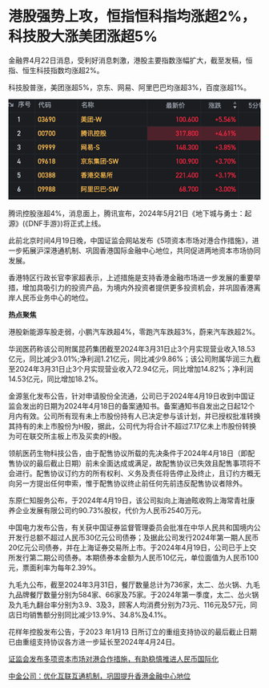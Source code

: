 # 港股强势上攻，恒指恒科指均涨超2%，科技股大涨美团涨超5%

金融界4月22日消息，受利好消息刺激，港股主要指数涨幅扩大，截至发稿，恒指、恒生科技指数均涨超2%。

科技股普涨，美团涨超5%，京东、网易、阿里巴巴均涨超3%，百度涨超1%。

![c019fb30437ed1334e0eaa4064bc3537.jpg](https://raw.githubusercontent.com/qqhsx/qqnews_image/main/2024/04/22/港股强势上攻，恒指恒科指均涨超2%，科技股大涨美团涨超5%/c019fb30437ed1334e0eaa4064bc3537.jpg)

腾讯控股涨超4%，消息面上，腾讯宣布，2024年5月21日《地下城与勇士：起源》(《DNF手游》)将正式上线。

此前北京时间4月19日晚，中国证监会网站发布《5项资本市场对港合作措施》，进一步拓展沪深港通机制、巩固香港国际金融中心地位，共同促进两地资本市场协同发展。

香港特区行政长官李家超表示，上述措施是支持香港金融市场进一步发展的重要举措，增加具吸引力的投资产品，为境内外投资者提供更多投资机会，并巩固香港离岸人民币业务中心的地位。

**热点聚焦**

港股新能源车股走弱，小鹏汽车跌超4%，零跑汽车跌超3%，蔚来汽车跌超2%。

华润医药称该公司附属昆药集团截至2024年3月31日止3个月实现营业收入18.53亿元，同比减少3.01%;净利润1.21亿元，同比减少9.86%；该公司附属华润三九截至2024年3月31日止3个月实现营业收入72.94亿元，同比增加14.82%；净利润14.53亿元，同比增加18.2%。

金源氢化发布公告，针对申请股份全流通，公司已于2024年4月19日收到中国证监会发出的日期为2024年4月18日的备案通知书。备案通知书自发出之日起12个月内有效。公司所有现有未上市股份持有人已决定参与该计划，并已授权批准转换其持有的未上市股份为H股，据此，公司代为将合计不超过7.17亿未上市股份转换为可在联交所主板上市及买卖的H股。

领航医药生物科技公告，由于配售协议所载的先决条件于2024年4月18日（即配售协议的最后截止日期）前未全面达成或满足，故配售协议已失效且配售事项将不会进行。配售协议订约方的所有权利、义务及责任将告停止及终止，且订约方概无向另一方提出任何申索，惟于配售协议终止前任何先前违反配售协议者除外。

东原仁知服务公布，于2024年4月19日，该公司拟向上海迪眩收购上海常青社康养企业发展有限公司约90.73%股权，代价为人民币2540万元。

中国电力发布公告，有关获中国证券监督管理委员会批准在中华人民共和国境内公开发行总额不超过人民币30亿元公司债券；及据此公司发行2024年第一期人民币20亿元公司债券，并在上海证券交易所上市。于2024年4月19日，公司已于上交所发行第二期公司债券。本期债券本金额为人民币10亿元，单位面值为人民币100元，票面利率为每年2.39%。

九毛九公布，截至2024年3月31日，餐厅数量总计为736家，太二、怂火锅、九毛九品牌餐厅数量分别为584家、66家及75家。于2024年第一季度，太二、怂火锅及九毛九翻台率分别为3.9、3及3，顾客人均消费分别为73元、116元及57元，同店日均销售额分别同比减少13.9%、34.8%及4.1%。

花样年控股发布公告，于2023 年1月13 日所订立的重组支持协议的最后截止日期已由重组支持协议各方进一步延长至2024年4月24日。

[证监会发布多项资本市场对港合作措施，有助稳慎推进人民币国际化](https://news.qq.com/rain/a/20240420A02BBW00)

[中金公司：优化互联互通机制，巩固提升香港金融中心地位](https://news.qq.com/rain/a/20240422A00R6300)

